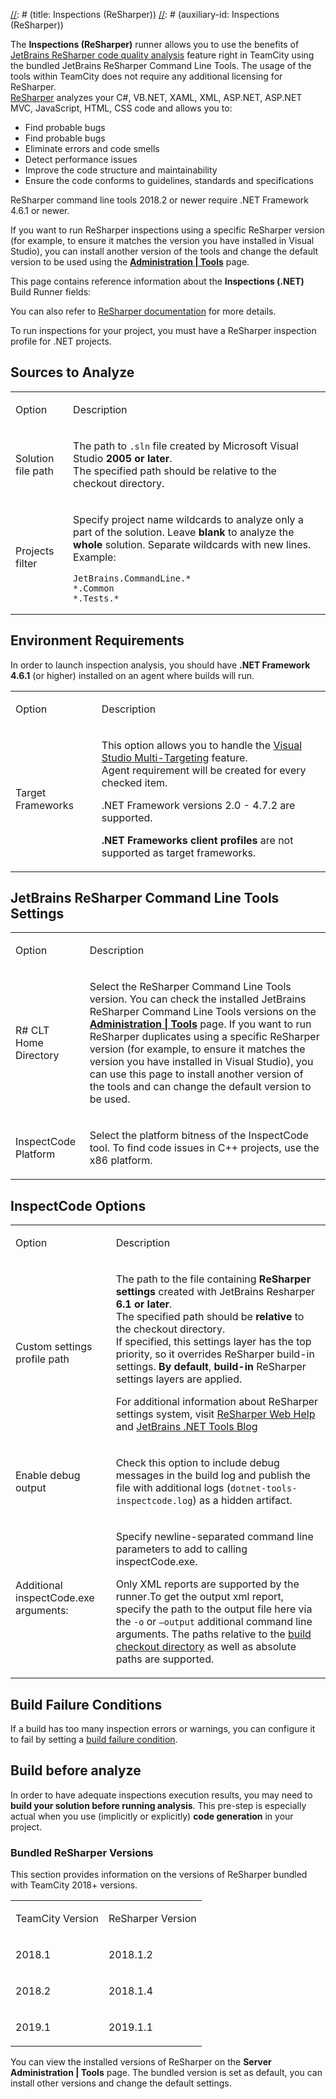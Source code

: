 [//]: # (title: Inspections (ReSharper))
[//]: # (auxiliary-id: Inspections (ReSharper))

The __Inspections (ReSharper)__ runner allows you to use the benefits of [JetBrains ReSharper code quality analysis](http://www.jetbrains.com/resharper/webhelp/Code_Analysis__Index.html) feature right in TeamCity using the bundled JetBrains ReSharper Command Line Tools. The usage of the tools within TeamCity does not require any additional licensing for ReSharper.   
[ReSharper](http://www.jetbrains.com/resharper) analyzes your C#, VB.NET, XAML, XML, ASP.NET, ASP.NET MVC, JavaScript, HTML, CSS code and allows you to:
* Find probable bugs
* Find probable bugs
* Eliminate errors and code smells
* Detect performance issues
* Improve the code structure and maintainability
* Ensure the code conforms to guidelines, standards and specifications

ReSharper command line tools 2018.2 or newer require .NET Framework 4.6.1 or newer.

If you want to run ReSharper inspections using a specific ReSharper version (for example, to ensure it matches the version you have installed in Visual Studio), you can install another version of the tools and change the default version to be used using the __[Administration | Tools](installing-agent-tools.md)__ page.

This page contains reference information about the __Inspections (.NET)__ Build Runner fields:

<tag-list of="chapter" mode="tree" depth="4"/>

You can also refer to [ReSharper documentation](https://www.jetbrains.com/help/resharper/Detect_code_issues_in_a_build_using_ReSharper_and_TeamCity.html) for more details.

<note>

To run inspections for your project, you must have a ReSharper inspection profile for .NET projects.
</note>

## Sources to Analyze

<table><tr>

<td>

Option


</td>

<td>

Description


</td></tr><tr>

<td>

Solution file path


</td>

<td>

The path to `.sln` file created by Microsoft Visual Studio __2005 or later__.   
The specified path should be relative to the checkout directory.


</td></tr><tr>

<td>

Projects filter


</td>

<td>

Specify project name wildcards to analyze only a part of the solution. Leave __blank__ to analyze the __whole__ solution.  Separate wildcards with new lines.   
Example:


```Shell
JetBrains.CommandLine.*
*.Common
*.Tests.*

```




</td></tr></table>

## Environment Requirements

<note>

In order to launch inspection analysis, you should have __.NET Framework 4.6.1__ (or higher) installed on an agent where builds will run.
</note>

<table><tr>

<td>

Option


</td>

<td>

Description


</td></tr><tr>

<td>

Target Frameworks


</td>

<td>

This option allows you to handle the [Visual Studio Multi-Targeting](http://msdn.microsoft.com/en-us/library/bb398197.aspx) feature.   
Agent requirement will be created for every checked item.

.NET Framework versions 2.0 \- 4.7.2 are supported.

<note>

__.NET Frameworks client profiles__ are not supported as target frameworks.
</note>


</td></tr></table>

## JetBrains ReSharper Command Line Tools Settings

<table><tr>

<td>

Option


</td>

<td>

Description


</td></tr><tr>

<td>

R# CLT Home Directory 


</td>

<td>

Select the ReSharper Command Line Tools version. You can check the installed JetBrains ReSharper Command Line Tools versions on the __[Administration | Tools](https://confluence.jetbrains.com/display/TCD10/Installing+Agent+Tools)__ page. If you want to run ReSharper duplicates using a specific ReSharper version (for example, to ensure it matches the version you have installed in Visual Studio), you can use this page to install another version of the tools and can change the default version to be used.


</td></tr><tr>

<td>
InspectCode Platform

</td>

<td>

Select the platform bitness of the InspectCode tool. To find code issues in C\+\+ projects, use the x86 platform. 

</td></tr></table>

## InspectCode Options

 

<table><tr>

<td>

Option


</td>

<td>

Description


</td></tr><tr>

<td>

Custom settings profile path


</td>

<td>

 The path to the file containing __ReSharper settings__ created with JetBrains Resharper __6.1 or later__.   
 The specified path should be __relative__ to the checkout directory.   
 If specified, this settings layer has the top priority, so it overrides ReSharper build\-in settings. __By default__, __build\-in__ ReSharper settings layers are applied.
 
 For additional information about ReSharper settings system, visit [ReSharper Web Help](http://www.jetbrains.com/resharper/webhelp/Configuring_ReSharper__Sharing_Configuration_Options.html) and [JetBrains .NET Tools Blog](http://blogs.jetbrains.com/dotnet/)


</td></tr><tr>

<td>

Enable debug output


</td>

<td>

Check this option to include debug messages in the build log and publish the file with additional logs (`dotnet-tools-inspectcode.log`) as a hidden artifact.


</td></tr><tr>

<td>
Additional inspectCode.exe arguments:

</td>

<td>

Specify newline\-separated command line parameters to add to calling inspectCode.exe.

<note>

Only XML reports are supported by the runner.To get the output xml report, specify the path to the output file here via the `-o` or `–output` additional command line arguments. The paths relative to the [build checkout directory](build-checkout-directory.md) as well as absolute paths are supported. 
</note>


</td></tr></table>

## Build Failure Conditions

If a build has too many inspection errors or warnings, you can configure it to fail by setting a [build failure condition](build-failure-conditions.md).

## Build before analyze

In order to have adequate inspections execution results, you may need to __build your solution before running analysis__. This pre\-step is especially actual when you use (implicitly or explicitly) __code generation__ in your project.

### Bundled ReSharper Versions

This section provides information on the versions of ReSharper bundled with TeamCity 2018+ versions.

<table><tr>

<td>

TeamCity Version


</td>

<td>

ReSharper Version


</td></tr><tr>

<td>

2018.1

</td>

<td>

2018.1.2

</td></tr><tr>

<td>

2018.2

</td>

<td>

2018.1.4

</td></tr><tr>

<td>

2019.1

</td>

<td>

2019.1.1

</td></tr>



</table>

 

You can view the installed versions of ReSharper on the __Server Administration | Tools__ page. The bundled version is set as default, you can install other versions and change the default settings.

[//]: # (Internal note. Do not delete. "Inspections ReSharper d165e293.txt")    

